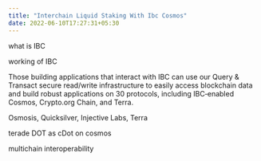 ```yaml
---
title: "Interchain Liquid Staking With Ibc Cosmos"
date: 2022-06-10T17:27:31+05:30
---
```


what is IBC

working of IBC

Those building applications that interact with IBC 
can use our Query & Transact secure read/write infrastructure 
to easily access blockchain data and build robust applications 
on 30 protocols, including IBC‐enabled Cosmos, Crypto.org Chain, 
and Terra.

Osmosis, Quicksilver, Injective Labs, Terra

terade DOT as cDot on cosmos

multichain interoperability

